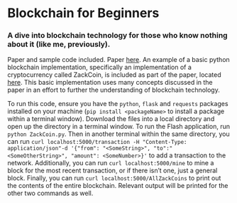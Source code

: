 # Blockchain for Beginners
### A dive into blockchain technology for those who know nothing about it (like me, previously).

Paper and sample code included. Paper [here](Paper.pdf). An example of a basic python blockchain implementation, specifically an implementation of a cryptocurrency called ZackCoin, is included as part of the paper, located [here](ZackCoin.py). This basic implementation uses many concepts discussed in the paper in an effort to further the understanding of blockchain technology. 

To run this code, ensure you have the `python`, `flask` and `requests` packages installed on your machine (`pip install <packageName>` to install a package within a terminal window). Download the files into a local directory and open up the directory in a terminal window. To run the Flash application, run `python ZackCoin.py`. Then in another terminal within the same directory, you can run `curl localhost:5000/transaction -H "Content-Type: application/json"-d '{"from": "<SomeString>", "to":"<SomeOtherString>", "amount": <SomeNumber>}'` to add a transaction to the network. Additionally, you can run `curl localhost:5000/mine` to mine a block for the most recent transaction, or if there isn’t one, just a general block. Finally, you can run `curl localhost:5000/AllZackCoins` to print out the contents of the entire blockchain. Relevant output will be printed for the other two commands as well.

